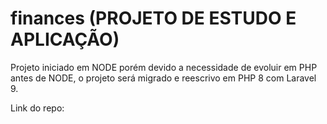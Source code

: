 # finances (PROJETO DE ESTUDO E APLICAÇÃO)


Projeto iniciado em NODE porém devido a necessidade de evoluir em PHP antes de NODE, o projeto será migrado e reescrivo em PHP 8 com Laravel 9.

Link do repo:
